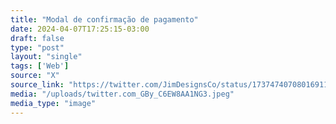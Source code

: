 ```yaml
---
title: "Modal de confirmação de pagamento"
date: 2024-04-07T17:25:15-03:00
draft: false
type: "post"
layout: "single"
tags: ['Web']
source: "X"
source_link: "https://twitter.com/JimDesignsCo/status/1737474070801691136/photo/1"
media: "/uploads/twitter.com_GBy_C6EW8AA1NG3.jpeg"
media_type: "image"
---
```


